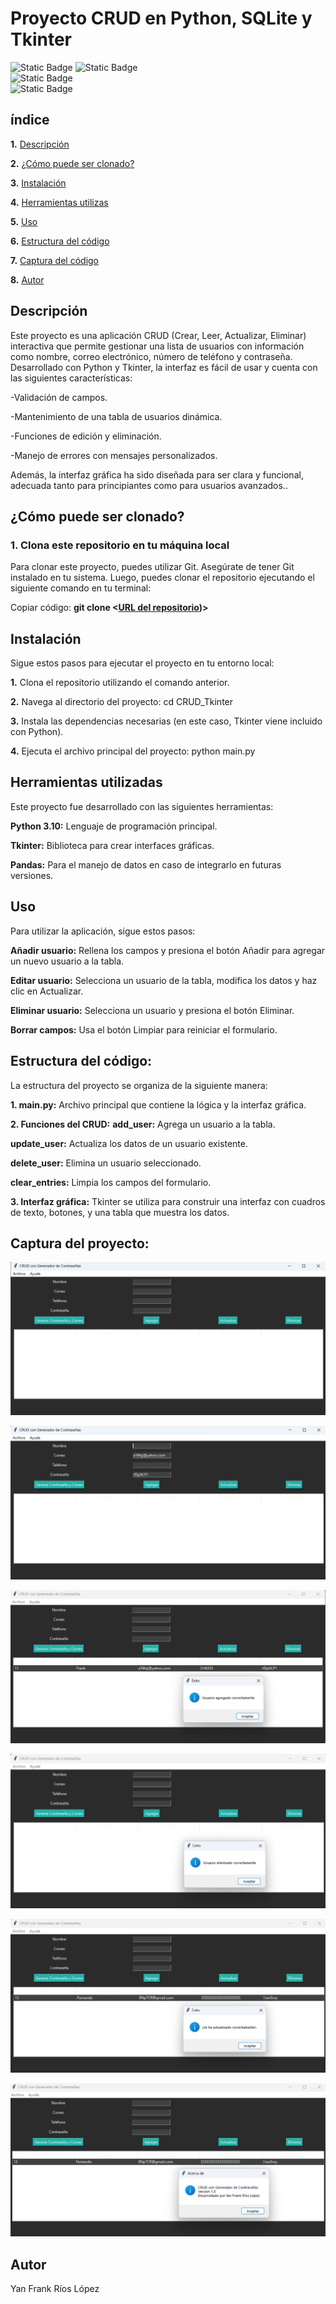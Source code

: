 # Proyecto CRUD en **Python,** **SQLite** y **Tkinter**
![Static Badge](https://img.shields.io/badge/Python-12-red?logo=Python&logoColor=white)
![Static Badge](https://img.shields.io/badge/Tkinter-GUI-red?logo=python&logoColor=white)  
![Static Badge](https://img.shields.io/badge/SQLite-Database-lightgrey?logo=sqlite&logoColor=white)  
![Static Badge](https://img.shields.io/badge/Pandas-Dataframe-orange?logo=pandas&logoColor=white)  


## índice

**1.** [Descripción](#descripción)

**2.** [¿Cómo puede ser clonado?](#cómo-puede-ser-clonado)

**3.** [Instalación](#instalación)

**4.** [Herramientas utilizas](#herramientas-utilizadas)

**5.** [Uso](#uso)

**6.** [Estructura del código](#estructura-del-codigo)

**7.** [Captura del código](#captura-del-codigo)

**8.** [Autor](#autor)

## Descripción 
Este proyecto es una aplicación CRUD (Crear, Leer, Actualizar, Eliminar) interactiva que permite gestionar una lista de usuarios con información como nombre, correo electrónico, número de teléfono y contraseña. Desarrollado con Python y Tkinter, la interfaz es fácil de usar y cuenta con las siguientes características:

-Validación de campos.

-Mantenimiento de una tabla de usuarios dinámica.

-Funciones de edición y eliminación.

-Manejo de errores con mensajes personalizados.

Además, la interfaz gráfica ha sido diseñada para ser clara y funcional, adecuada tanto para principiantes como para usuarios avanzados..


## ¿Cómo puede ser clonado?

### 1. Clona este repositorio en tu máquina local

Para clonar este proyecto, puedes utilizar Git. Asegúrate de tener Git instalado en tu sistema. Luego, puedes clonar el repositorio ejecutando el siguiente comando en tu terminal:

Copiar código: **git clone <[URL del repositorio](https://github.com/lppz16/CRUD.git))>**

## Instalación
Sigue estos pasos para ejecutar el proyecto en tu entorno local:

**1.** Clona el repositorio utilizando el comando anterior.

**2.** Navega al directorio del proyecto:
cd CRUD_Tkinter

**3.** Instala las dependencias necesarias (en este caso, Tkinter viene incluido con Python).

**4.** Ejecuta el archivo principal del proyecto:
python main.py

## Herramientas utilizadas
Este proyecto fue desarrollado con las siguientes herramientas:

**Python 3.10:** Lenguaje de programación principal.

**Tkinter:** Biblioteca para crear interfaces gráficas.

**Pandas:** Para el manejo de datos en caso de integrarlo en futuras versiones.

## Uso
Para utilizar la aplicación, sigue estos pasos:

**Añadir usuario:** Rellena los campos y presiona el botón Añadir para agregar un nuevo usuario a la tabla.

**Editar usuario:** Selecciona un usuario de la tabla, modifica los datos y haz clic en Actualizar.

**Eliminar usuario:** Selecciona un usuario y presiona el botón Eliminar.

**Borrar campos:** Usa el botón Limpiar para reiniciar el formulario.

## Estructura del código:
La estructura del proyecto se organiza de la siguiente manera:

**1. main.py:** Archivo principal que contiene la lógica y la interfaz gráfica.

**2. Funciones del CRUD:**
**add_user:** Agrega un usuario a la tabla.

**update_user:** Actualiza los datos de un usuario existente.

**delete_user:** Elimina un usuario seleccionado.

**clear_entries:** Limpia los campos del formulario.

**3. Interfaz gráfica:**
Tkinter se utiliza para construir una interfaz con cuadros de texto, botones, y una tabla que muestra los datos.

## Captura del proyecto:

![](https://github.com/lppz16/CRUD/blob/1d7cea23a1372be8ebe5bfe6a0fc007b31c60c6c/Img/Captura%20de%20pantalla%202024-11-24%20101954.png)

![](https://github.com/lppz16/CRUD/blob/1d7cea23a1372be8ebe5bfe6a0fc007b31c60c6c/Img/Captura%20de%20pantalla%202024-11-24%20102010.png)

![](https://github.com/lppz16/CRUD/blob/1d7cea23a1372be8ebe5bfe6a0fc007b31c60c6c/Img/Captura%20de%20pantalla%202024-11-24%20102025.png)

![](https://github.com/lppz16/CRUD/blob/1d7cea23a1372be8ebe5bfe6a0fc007b31c60c6c/Img/Captura%20de%20pantalla%202024-11-24%20102047.png)

![](https://github.com/lppz16/CRUD/blob/1d7cea23a1372be8ebe5bfe6a0fc007b31c60c6c/Img/Captura%20de%20pantalla%202024-11-24%20102115.png)

![](https://github.com/lppz16/CRUD/blob/1d7cea23a1372be8ebe5bfe6a0fc007b31c60c6c/Img/Captura%20de%20pantalla%202024-11-24%20102132.png)

## Autor

Yan Frank Ríos López
